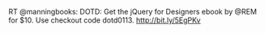 <!--
id: 332857944
link: http://kevinisom.info/post/332857944/rt-manningbooks-dotd-get-the-jquery-for
slug: rt-manningbooks-dotd-get-the-jquery-for
date: Thu Jan 14 2010 10:01:28 GMT+1300 (NZDT)
raw: {"blog_name":"kevinisom","id":332857944,"post_url":"http://kevinisom.info/post/332857944/rt-manningbooks-dotd-get-the-jquery-for","slug":"rt-manningbooks-dotd-get-the-jquery-for","type":"text","date":"2010-01-13 21:01:28 GMT","timestamp":1263416488,"state":"published","format":"html","reblog_key":"LivHX6BH","tags":[],"short_url":"http://tmblr.co/Zw68YyJrm9O","highlighted":[],"feed_item":"http://twitter.com/kev_nz/statuses/7720050626","from_feed_id":"650289","note_count":0,"title":null,"body":"<p>RT @manningbooks: DOTD: Get the jQuery for Designers ebook by @REM for $10. Use checkout code dotd0113. <a href=\"http://bit.ly/5EgPKv\" target=\"_blank\">http://bit.ly/5EgPKv</a></p>"}
publish: 2010-01-014
tags: 
title: null
-->


RT @manningbooks: DOTD: Get the jQuery for Designers ebook by @REM for
\$10. Use checkout code dotd0113. <http://bit.ly/5EgPKv>


